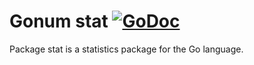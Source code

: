 # Gonum stat [![GoDoc](https://godoc.org/github.com/savalin/gonum/stat?status.svg)](https://godoc.org/github.com/savalin/gonum/stat)

Package stat is a statistics package for the Go language.

